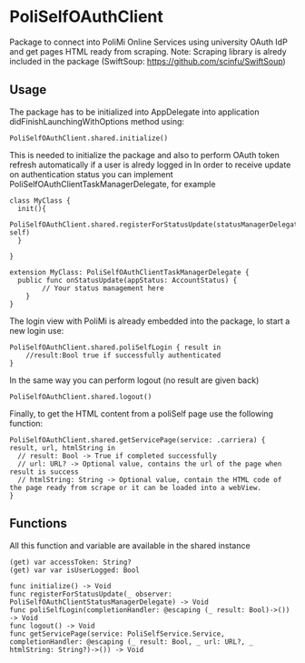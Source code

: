 # PoliSelfOAuthClient

Package to connect into PoliMi Online Services using university OAuth IdP and get pages HTML ready from scraping.
Note: Scraping library is alredy included in the package (SwiftSoup: https://github.com/scinfu/SwiftSoup)

## Usage
The package has to be initialized into AppDelegate into application didFinishLaunchingWithOptions method using:
```
PoliSelfOAuthClient.shared.initialize()
```
This is needed to initialize the package and also to perform OAuth token refresh automatically if a user is alredy logged in
In order to receive update on authentication status you can implement PoliSelfOAuthClientTaskManagerDelegate, for example
```
class MyClass {
  init(){
    PoliSelfOAuthClient.shared.registerForStatusUpdate(statusManagerDelegate: self)
  }

}

extension MyClass: PoliSelfOAuthClientTaskManagerDelegate {
  public func onStatusUpdate(appStatus: AccountStatus) {
        // Your status management here
    }
}
```
The login view with PoliMi is already embedded into the package, lo start a new login use:
```
PoliSelfOAuthClient.shared.poliSelfLogin { result in
    //result:Bool true if successfully authenticated
}
```
In the same way you can perform logout (no result are given back)
```
PoliSelfOAuthClient.shared.logout()
```
Finally, to get the HTML content from a poliSelf page use the following function:
```
PoliSelfOAuthClient.shared.getServicePage(service: .carriera) { result, url, htmlString in
  // result: Bool -> True if completed successfully
  // url: URL? -> Optional value, contains the url of the page when result is success
  // htmlString: String -> Optional value, contain the HTML code of the page ready from scrape or it can be loaded into a webView.
}
```

## Functions
All this function and variable are available in the shared instance
```
(get) var accessToken: String?
(get) var var isUserLogged: Bool

func initialize() -> Void
func registerForStatusUpdate(_ observer: PoliSelfOAuthClientStatusManagerDelegate) -> Void
func poliSelfLogin(completionHandler: @escaping (_ result: Bool)->()) -> Void
func logout() -> Void
func getServicePage(service: PoliSelfService.Service, completionHandler: @escaping (_ result: Bool, _ url: URL?, _ htmlString: String?)->()) -> Void
```
